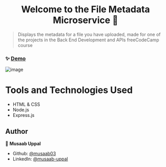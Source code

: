 <h1 align="center">Welcome to the File Metadata Microservice 👋</h1>

> Displays the metadata for a file you have uploaded, made for one of the projects in the Back End Development and APIs freeCodeCamp course

### ✨ [Demo](https://build-a-file-metadata-microservice.mu668.repl.co/)

![image](https://user-images.githubusercontent.com/103457332/236341609-ea3001c2-9ab5-4dbe-a506-382ce9d912a2.png)

# Tools and Technologies Used
- HTML & CSS
- Node.js
- Express.js

## Author

👤 **Musaab Uppal**

* Github: [@musaab03](https://github.com/musaab03)
* LinkedIn: [@musaab-uppal](https://linkedin.com/in/musaab-uppal)
